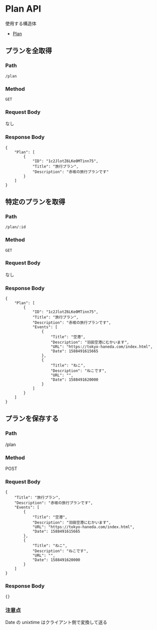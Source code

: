 # Plan API

使用する構造体

- [Plan](./struct/plan.md)

## プランを全取得

### Path

`/plan`

### Method

`GET`

### Request Body

なし

### Response Body

```
{
    "Plan": [
        {
            "ID": "1c2JlotZ6LKe0MTinn75",
            "Title": "旅行プラン",
            "Description": "赤坂の旅行プランです"
        }
    ]
}
```

## 特定のプランを取得

### Path

`/plan/:id`

### Method

`GET`

### Request Body

なし

### Response Body

```
{
    "Plan": [
        {
            "ID": "1c2JlotZ6LKe0MTinn75",
            "Title": "旅行プラン",
            "Description": "赤坂の旅行プランです",
            "Events": [
                {
                    "Title": "空港",
                    "Description": "羽田空港にむかいます",
                    "URL": "https://tokyo-haneda.com/index.html",
                    "Date": 1588491615665
                },
                {
                    "Title": "ねこ",
                    "Description": "ねこです",
                    "URL": "",
                    "Date": 1588491620000
                }
            ]
        }
    ]
}
```

## プランを保存する

### Path

/plan

### Method

POST

### Request Body

```
{
    "Title": "旅行プラン",
    "Description": "赤坂の旅行プランです",
    "Events": [
        {
            "Title": "空港",
            "Description": "羽田空港にむかいます",
            "URL": "https://tokyo-haneda.com/index.html",
            "Date": 1588491615665
        },
        {
            "Title": "ねこ",
            "Description": "ねこです",
            "URL": "",
            "Date": 1588491620000
        }
    ]
}
```

### Response Body

```
{}
```

### 注意点

Date の unixtime はクライアント側で変換して送る
